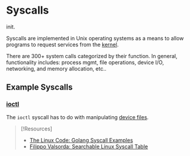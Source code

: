 
# Syscalls
init.

Syscalls are implemented in Unix operating systems as a means to allow programs to request services from the [kernel](../concepts/kernel.md).

There are 300+ system calls categorized by their function. In general, functionality includes: process mgmt, file operations, device I/O, networking, and memory allocation, etc..
## Example Syscalls
### [ioctl](ioctl.md)
The `ioctl` syscall has to do with manipulating [device files](device-file.md). 

> [!Resources]
> - [The Linux Code: Golang Syscall Examples](https://thelinuxcode.com/golang-syscall-examples/)
> - [Filippo Valsorda: Searchable Linux Syscall Table](https://filippo.io/linux-syscall-table/)